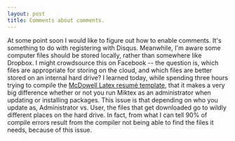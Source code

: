 ```yaml
---
layout: post
title: Comments about comments.
---
```

At some point soon I would like to figure out how to enable comments.  It's something to do with registering with Disqus.  Meanwhile, I'm aware some computer files should be stored locally, rather than somewhere like Dropbox.  I might crowdsource this on Facebook -- the question is, which files are appropriate for storing on the cloud, and which files are better stored on an internal hard drive?  I learned today, while spending three hours trying to compile the [McDowell Latex resumé template](https://github.com/dnl-blkv/mcdowell-cv), that it makes a very big difference whether or not you run Miktex as an administrator when updating or installing packages.  This issue is that depending on who you update as, Administrator vs. User, the files that get downloaded go to wildly different places on the hard drive.  In fact, from what I can tell 90% of compile errors result from the compiler not being able to find the files it needs, because of this issue.
